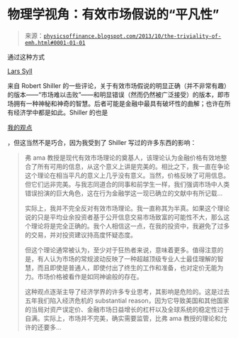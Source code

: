 <!--yml

类别：未分类

日期：2024-05-18 06:54:20

-->

# 物理学视角：有效市场假说的“平凡性”

> 来源：[`physicsoffinance.blogspot.com/2013/10/the-triviality-of-emh.html#0001-01-01`](http://physicsoffinance.blogspot.com/2013/10/the-triviality-of-emh.html#0001-01-01)

通过这种方式

[Lars Syll](http://larspsyll.wordpress.com/2013/10/28/robert-shiller-agrees-to-disagree-with-fama/)

来自 Robert Shiller 的一些评论，关于有效市场假说的明显正确（并不非常有趣）的版本——“市场难以击败”——和明显错误（然而仍然被广泛接受）的版本，即市场拥有一种神秘和神奇的智慧。后者可能是金融中最具有破坏性的曲解；也许在所有经济学中都是如此。Shiller 的也是

[我的观点](http://physicsoffinance.blogspot.co.uk/2013/10/shiller-fama-and-all-that.html)

，但这当然不是巧合，因为我受到了 Shiller 写过的许多东西的影响：

> 弗 ama 教授是现代有效市场理论的奠基人，该理论认为金融价格有效地整合了所有可用的信息，从这个意义上讲是完美的。相比之下，我一直在争论这个理论在相当平凡的意义上几乎没有意义。当然，价格反映了可用信息。但它们远非完美。与我志同道合的同事和前学生一样，我们强调市场中人类错误扮演的巨大角色，这在行为金融学这一现已确立的文献中有所记载...
> 
> 实际上，我并不完全反对有效市场理论。我一直称其为半真。如果这个理论说的只是平均业余投资者基于公开信息交易市场致富的可能性不大，那么这个理论将是完全正确的。我个人相信这一点，在我的投资中，我避免了过多的交易，并对投资建议持高度怀疑态度。
> 
> 但这个理论通常被认为，至少对于狂热者来说，意味着更多。值得注意的是，有人认为市场的常规波动反映了一种超越顶级专业人士最佳理解的智慧，而且即使是普通人，即使付出了终生的工作和准备，也对定价无能为力。市场价格被看作是如同神谕般的存在。
> 
> 这种观点逐渐主导了经济学界的许多专业思考，其影响是危险的。这是过去五年我们陷入经济危机的 substantial reason，因为它导致美国和其他国家的当局对资产误定价、金融市场日益增长的杠杆以及全球系统的稳定性过于自满。实际上，市场并不完美，确实需要监管，比弗 ama 教授的理论和允许的还要多...
